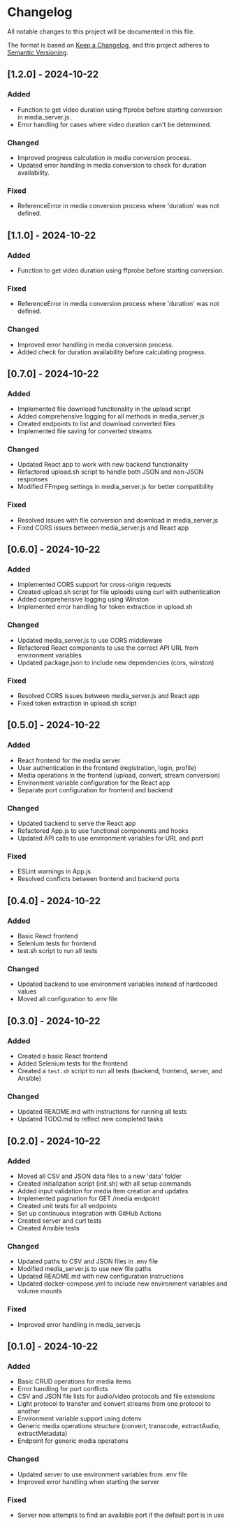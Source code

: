 # Changelog

All notable changes to this project will be documented in this file.

The format is based on [Keep a Changelog](https://keepachangelog.com/en/1.0.0/),
and this project adheres to [Semantic Versioning](https://semver.org/spec/v2.0.0.html).

## [1.2.0] - 2024-10-22

### Added
- Function to get video duration using ffprobe before starting conversion in media_server.js.
- Error handling for cases where video duration can't be determined.

### Changed
- Improved progress calculation in media conversion process.
- Updated error handling in media conversion to check for duration availability.

### Fixed
- ReferenceError in media conversion process where 'duration' was not defined.

## [1.1.0] - 2024-10-22

### Added
- Function to get video duration using ffprobe before starting conversion.

### Fixed
- ReferenceError in media conversion process where 'duration' was not defined.

### Changed
- Improved error handling in media conversion process.
- Added check for duration availability before calculating progress.

## [0.7.0] - 2024-10-22

### Added
- Implemented file download functionality in the upload script
- Added comprehensive logging for all methods in media_server.js
- Created endpoints to list and download converted files
- Implemented file saving for converted streams

### Changed
- Updated React app to work with new backend functionality
- Refactored upload.sh script to handle both JSON and non-JSON responses
- Modified FFmpeg settings in media_server.js for better compatibility

### Fixed
- Resolved issues with file conversion and download in media_server.js
- Fixed CORS issues between media_server.js and React app

## [0.6.0] - 2024-10-22

### Added
- Implemented CORS support for cross-origin requests
- Created upload.sh script for file uploads using curl with authentication
- Added comprehensive logging using Winston
- Implemented error handling for token extraction in upload.sh

### Changed
- Updated media_server.js to use CORS middleware
- Refactored React components to use the correct API URL from environment variables
- Updated package.json to include new dependencies (cors, winston)

### Fixed
- Resolved CORS issues between media_server.js and React app
- Fixed token extraction in upload.sh script

## [0.5.0] - 2024-10-22

### Added
- React frontend for the media server
- User authentication in the frontend (registration, login, profile)
- Media operations in the frontend (upload, convert, stream conversion)
- Environment variable configuration for the React app
- Separate port configuration for frontend and backend

### Changed
- Updated backend to serve the React app
- Refactored App.js to use functional components and hooks
- Updated API calls to use environment variables for URL and port

### Fixed
- ESLint warnings in App.js
- Resolved conflicts between frontend and backend ports

## [0.4.0] - 2024-10-22

### Added
- Basic React frontend
- Selenium tests for frontend
- test.sh script to run all tests

### Changed
- Updated backend to use environment variables instead of hardcoded values
- Moved all configuration to .env file

## [0.3.0] - 2024-10-22

### Added
- Created a basic React frontend
- Added Selenium tests for the frontend
- Created a `test.sh` script to run all tests (backend, frontend, server, and Ansible)

### Changed
- Updated README.md with instructions for running all tests
- Updated TODO.md to reflect new completed tasks

## [0.2.0] - 2024-10-22

### Added
- Moved all CSV and JSON data files to a new 'data' folder
- Created initialization script (init.sh) with all setup commands
- Added input validation for media item creation and updates
- Implemented pagination for GET /media endpoint
- Created unit tests for all endpoints
- Set up continuous integration with GitHub Actions
- Created server and curl tests
- Created Ansible tests

### Changed
- Updated paths to CSV and JSON files in .env file
- Modified media_server.js to use new file paths
- Updated README.md with new configuration instructions
- Updated docker-compose.yml to include new environment variables and volume mounts

### Fixed
- Improved error handling in media_server.js

## [0.1.0] - 2024-10-22

### Added
- Basic CRUD operations for media items
- Error handling for port conflicts
- CSV and JSON file lists for audio/video protocols and file extensions
- Light protocol to transfer and convert streams from one protocol to another
- Environment variable support using dotenv
- Generic media operations structure (convert, transcode, extractAudio, extractMetadata)
- Endpoint for generic media operations

### Changed
- Updated server to use environment variables from .env file
- Improved error handling when starting the server

### Fixed
- Server now attempts to find an available port if the default port is in use
